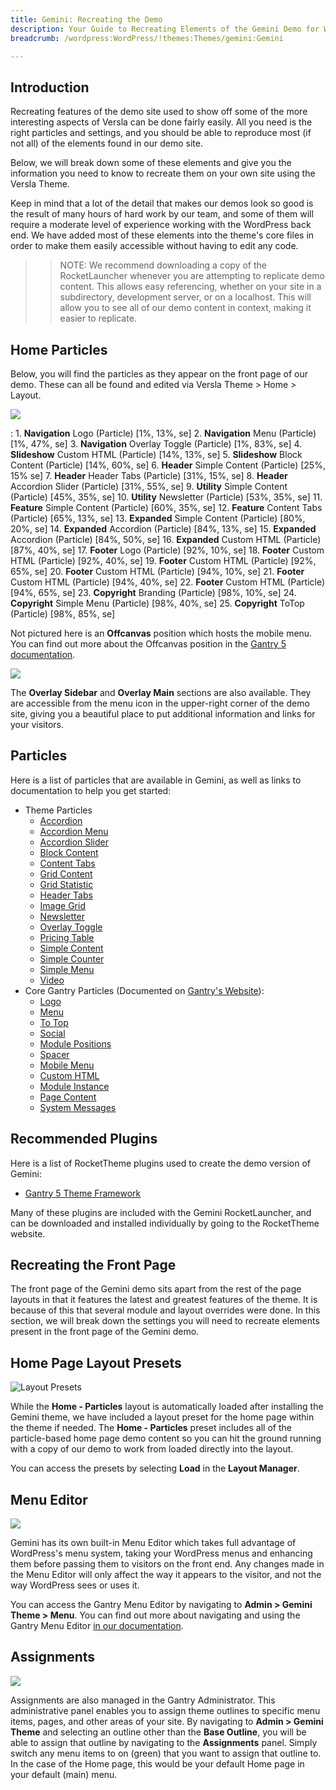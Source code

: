 ```yaml
---
title: Gemini: Recreating the Demo
description: Your Guide to Recreating Elements of the Gemini Demo for WordPress
breadcrumb: /wordpress:WordPress/!themes:Themes/gemini:Gemini

---
```


Introduction
-----

Recreating features of the demo site used to show off some of the more interesting aspects of Versla can be done fairly easily. All you need is the right particles and settings, and you should be able to reproduce most (if not all) of the elements found in our demo site.

Below, we will break down some of these elements and give you the information you need to know to recreate them on your own site using the Versla Theme.

Keep in mind that a lot of the detail that makes our demos look so good is the result of many hours of hard work by our team, and some of them will require a moderate level of experience working with the WordPress back end. We have added most of these elements into the theme's core files in order to make them easily accessible without having to edit any code.

>> NOTE: We recommend downloading a copy of the RocketLauncher whenever you are attempting to replicate demo content. This allows easy referencing, whether on your site in a subdirectory, development server, or on a localhost. This will allow you to see all of our demo content in context, making it easier to replicate.

Home Particles
-----

Below, you will find the particles as they appear on the front page of our demo. These can all be found and edited via Versla Theme > Home > Layout.

![](assets/gemini2.jpeg)

:   1. **Navigation** Logo (Particle) [1%, 13%, se]
    2. **Navigation** Menu (Particle) [1%, 47%, se]
    3. **Navigation** Overlay Toggle (Particle) [1%, 83%, se]
    4. **Slideshow** Custom HTML (Particle) [14%, 13%, se]
    5. **Slideshow** Block Content (Particle) [14%, 60%, se]
    6. **Header** Simple Content (Particle) [25%, 15% se]
    7. **Header** Header Tabs (Particle) [31%, 15%, se]
    8. **Header** Accordion Slider (Particle) [31%, 55%, se]
    9. **Utility** Simple Content (Particle) [45%, 35%, se]
    10. **Utility** Newsletter (Particle) [53%, 35%, se]
    11. **Feature** Simple Content (Particle) [60%, 35%, se]
    12. **Feature** Content Tabs (Particle) [65%, 13%, se]
    13. **Expanded** Simple Content (Particle) [80%, 20%, se]
    14. **Expanded** Accordion (Particle) [84%, 13%, se]
    15. **Expanded** Accordion (Particle) [84%, 50%, se]
    16. **Expanded** Custom HTML (Particle) [87%, 40%, se]
    17. **Footer** Logo (Particle) [92%, 10%, se]
    18. **Footer** Custom HTML (Particle) [92%, 40%, se]
    19. **Footer** Custom HTML (Particle) [92%, 65%, se]
    20. **Footer** Custom HTML (Particle) [94%, 10%, se]
    21. **Footer** Custom HTML (Particle) [94%, 40%, se]
    22. **Footer** Custom HTML (Particle) [94%, 65%, se]
    23. **Copyright** Branding (Particle) [98%, 10%, se]
    24. **Copyright** Simple Menu (Particle) [98%, 40%, se]
    25. **Copyright** ToTop (Particle) [98%, 85%, se]

Not pictured here is an **Offcanvas** position which hosts the mobile menu. You can find out more about the Offcanvas position in the [Gantry 5 documentation](http://docs.gantry.org/gantry5/configure/layout-manager#offcanvas-section).

![](assets/gemini3.jpeg)

The **Overlay Sidebar** and **Overlay Main** sections are also available. They are accessible from the menu icon in the upper-right corner of the demo site, giving you a beautiful place to put additional information and links for your visitors.

Particles
-----

Here is a list of particles that are available in Gemini, as well as links to documentation to help you get started:

* Theme Particles
    - [Accordion](particle_accordion.md)
    - [Accordion Menu](particle_accordionmenu.md)
    - [Accordion Slider](particle_accordionslider.md)
    - [Block Content](particle_block.md)
    - [Content Tabs](particle_tabs.md)
    - [Grid Content](particle_gridcontent.md)
    - [Grid Statistic](particle_grid.md)
    - [Header Tabs](particle_headertabs.md)
    - [Image Grid](particle_image.md)
    - [Newsletter](particle_newsletter.md)
    - [Overlay Toggle](particle_overlay.md)
    - [Pricing Table](particle_pricing.md)
    - [Simple Content](particle_simple.md)
    - [Simple Counter](particle_simplecounter.md)
    - [Simple Menu](particle_simplemenu.md)
    - [Video](particle_video.md)
* Core Gantry Particles (Documented on [Gantry's Website](http://gantry.org)):
    - [Logo](http://docs.gantry.org/gantry5/particles/logo)
    - [Menu](http://docs.gantry.org/gantry5/particles/menu-control)
    - [To Top](http://docs.gantry.org/gantry5/particles/to-top)
    - [Social](http://docs.gantry.org/gantry5/particles/social)
    - [Module Positions](http://docs.gantry.org/gantry5/particles/position)
    - [Spacer](http://docs.gantry.org/gantry5/particles/spacer)
    - [Mobile Menu](http://docs.gantry.org/gantry5/particles/mobile-menu)
    - [Custom HTML](http://docs.gantry.org/gantry5/particles/custom-html)
    - [Module Instance](http://docs.gantry.org/gantry5/particles/module-instance)
    - [Page Content](http://docs.gantry.org/gantry5/particles/page-content)
    - [System Messages](http://docs.gantry.org/gantry5/particles/system-messages)

Recommended Plugins
-----

Here is a list of RocketTheme plugins used to create the demo version of Gemini:

* [Gantry 5 Theme Framework](http://gantry.org/)

Many of these plugins are included with the Gemini RocketLauncher, and can be downloaded and installed individually by going to the RocketTheme website.

Recreating the Front Page
-----

The front page of the Gemini demo sits apart from the rest of the page layouts in that it features the latest and greatest features of the theme. It is because of this that several module and layout overrides were done. In this section, we will break down the settings you will need to recreate elements present in the front page of the Gemini demo.

Home Page Layout Presets
-----

![Layout Presets](assets/layout_presets.jpeg)

While the **Home - Particles** layout is automatically loaded after installing the Gemini theme, we have included a layout preset for the home page within the theme if needed. The **Home - Particles** preset includes all of the particle-based home page demo content so you can hit the ground running with a copy of our demo to work from loaded directly into the layout.

You can access the presets by selecting **Load** in the **Layout Manager**.

Menu Editor
-----

![](assets/menu_1.jpeg)

Gemini has its own built-in Menu Editor which takes full advantage of WordPress's menu system, taking your WordPress menus and enhancing them before passing them to visitors on the front end. Any changes made in the Menu Editor will only affect the way it appears to the visitor, and not the way WordPress sees or uses it.

You can access the Gantry Menu Editor by navigating to **Admin > Gemini Theme > Menu**. You can find out more about navigating and using the Gantry Menu Editor [in our documentation](http://docs.gantry.org/gantry5/configure/menu-editor).

Assignments
-----

![](assets/assignments_1.jpeg)

Assignments are also managed in the Gantry Administrator. This administrative panel enables you to assign theme outlines to specific menu items, pages, and other areas of your site. By navigating to **Admin > Gemini Theme** and selecting an outline other than the **Base Outline**, you will be able to assign that outline by navigating to the **Assignments** panel. Simply switch any menu items to on (green) that you want to assign that outline to. In the case of the Home page, this would be your default Home page in your default (main) menu.